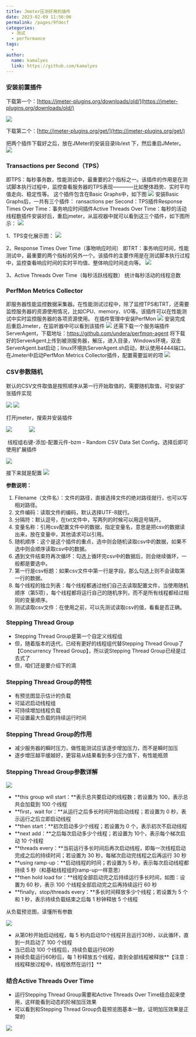 ```yaml
---
title: Jmeter压测好用的插件
date: 2023-02-09 11:56:06
permalink: /pages/9fdecf
categories:
  - 测试
  - performance
tags:
  - 
author: 
  name: kamalyes
  link: https://github.com/kamalyes
---
```

### 安装前置插件

下载第一个：[https://jmeter-plugins.org/downloads/old/](https://jmeter-plugins.org/downloads/old/)

![](../../assets/images/jmeter/download_jmeter_plugin.png)

下载第二个：[http://jmeter-plugins.org/get/](http://jmeter-plugins.org/get/)

把两个插件下载好之后，放在JMeter的安装目录lib/ext 下，然后重启JMeter。
![](../../assets/images/jmeter/install_jmeter_plugins_path.png)

### Transactions per Second（TPS）
即TPS：每秒事务数，性能测试中，最重要的2个指标之一。该插件的作用是在测试脚本执行过程中，监控查看服务器的TPS表现————比如整体趋势、实时平均值走向、稳定性等。
这个插件包含在Basic Graphs中，如下图
![](../../assets/images/jmeter/download_basic_graphs.png)
安装Basic Graphs后，一共有三个插件：
ransactions per Second：TPS插件Response Times Over Time：事务响应时间插件Active Threads Over Time：每秒的活动线程数插件安装好后，重启jmeter，从监视器中就可以看到这三个插件，如下图所示：
![](../../assets/images/jmeter/set_basic_graphs_entrance.png)

1、TPS变化展示图：
![](../../assets/images/jmeter/transactions_per_second.png)

2、Response Times Over Time（事物响应时间）
即TRT：事务响应时间，性能测试中，最重要的两个指标的另外一个。该插件的主要作用是在测试脚本执行过程中，监控查看响应时间的实时平均值、整体响应时间走向等。
![](../../assets/images/jmeter/response_times_over_time.png)

3、Active Threads Over Time（每秒活跃线程数）
统计每秒活动的线程总数

### PerfMon Metrics Collector
即服务器性能监控数据采集器。在性能测试过程中，除了监控TPS和TRT，还需要监控服务器的资源使用情况，比如CPU、memory、I/O等。该插件可以在性能测试中实时监控服务器的各项资源使用。
在插件管理中安装PerfMon
![](../../assets/images/jmeter/download_perfmon.png)
安装完成后重启Jmeter，在监听器中可以看到该插件
![](../../assets/images/jmeter/perfmon_entrance.png)
还需下载一个服务端插件ServerAgent，下载地址：https://github.com/undera/perfmon-agent
将下载好的ServerAgent上传到被测服务器，解压，进入目录，Windows环境，双击ServerAgent.bat启动；linux环境执ServerAgent.sh启动，默认使用4444端口。
在Jmeter中启动PerfMon Metrics Collector插件，配置需要监听的项
![](../../assets/images/jmeter/perfmon_metrics_collector.png)

### CSV参数随机

默认的CSV文件取值是按照顺序从第一行开始取值的，需要随机取值，可安装扩张插件实现

![](../../assets/images/jmeter/add_csv_config_entrance.png)
![](../../assets/images/jmeter/csv_config_info.png)

打开jmeter，搜索并安装插件

![](../../assets/images/jmeter/download_random_csv_conifg_entrance.png)           
![](../../assets/images/jmeter/download_jmeter_plugin_random_csv.png)

 线程组右键-添加-配置元件-bzm - Random CSV Data Set Config，选择后即可使用扩展插件

![](../../assets/images/jmeter/add_random_csv_conifg_entrance.png)

接下来就是配置
![](../../assets/images/jmeter/set_random_csv_config.png)

**参数说明：**

1.  Filename（文件名）：文件的路径，直接选择文件的绝对路径就行，也可以写相对路径。
2.  文件编码：读取文件的编码，默认选择UTF-8就行。
3.  分隔符：默认逗号，在txt文件中，写两列的时候可以用逗号隔开。
4.  变量名称：引用csv配置文件中的数据，指定变量名，意思是把csv的数据读出来，放在变量中，其他请求可以引用。
5.  随机顺序：这个是这个插件的重点，选中则会随机读取csv中的数据，如果不选中则会顺序读取csv中的数据。
6.  遇到文件结束符再次循环：勾选上循环完csv中的数据后，则会继续循环，一般都是要选中。
7.  第一行是csv标题：如果csv文件中第一行是字段，那么勾选上则不会读取第一行的数据。
8.  每个线程的独立列表：每个线程都通过他们自己去读取配置文件，当使用随机顺序（第5项），每个线程都将运行自己的随机序列，而不是所有线程都经过相同的变量顺序。
9.  测试读取csv文件：在使用之前，可以先测试读取csv的值，看看是否正确。


### Stepping Thread Group
*   Stepping Thread Group是第一个自定义线程组
*   但，随着版本的迭代，已经有更好的线程组代替Stepping Thread Group了【Concurrency Thread Group】，所以说Stepping Thread Group已经是过去式了
*   但，咱们还是要介绍下的滴

### Stepping Thread Group的特性

*   有预览图显示估计的负载
*   可延迟启动线程组
*   可持续增加线程负载
*   可设置最大负载的持续运行时间

### Stepping Thread Group的作用

*   减少服务器的瞬时压力，做性能测试应该逐步增加压力，而不是瞬时加压
*   逐步增压越平缓越好，更容易从结果看到多少压力值下，有性能瓶颈

### Stepping Thread Group参数详解

![](../../assets/images/jmeter/stepping_thread_group.png)

*   **this group will start：**表示总共要启动的线程数；若设置为 100，表示总共会加载到 100 个线程
*   **first，wait for：**从运行之后多长时间开始启动线程；若设置为 0 秒，表示运行之后立即启动线程
*   **then start：**初次启动多少个线程；若设置为 0 个，表示初次不启动线程
*   **next add：**之后每次启动多少个线程；若设置为 10个，表示每个梯次启动 10 个线程
*   **threads every：**当前运行多长时间后再次启动线程，即每一次线程启动完成之后的持续时间；若设置为 30 秒，每梯次启动完线程之后再运行 30 秒
*   **using ramp-up：**启动线程的时间；若设置为 5 秒，表示每次启动线程都持续 5 秒（和基础线程组的ramp-up一样意思）
*   **then hold load for：**线程全部启动完之后持续运行多长时间，如图：设置为 60 秒，表示 100 个线程全部启动完之后再持续运行 60 秒
*   **finally，stop/threads every：**多长时间释放多少个线程；若设置为 5 个和 1 秒，表示持续负载结束之后每 1 秒钟释放 5 个线程

从负载预览图，读懂所有参数

![](../../assets/images/jmeter/response_times_over_time.png)

*   从第0秒开始启动线程，每 5 秒内启动10个线程并且运行30秒，以此循环，直到一共启动了 100 个线程
*   当已启动 100 个线程后，持续负载运行60秒
*   持续负载运行60秒后，每 1 秒释放五个线程，直到全部线程被释放**【注意：线程释放过程中，线程依然在运行】**

### 结合Active Threads Over Time

*   运行Stepping Thread Group需要和Active Threads Over Time结合起来使用，这样能看到动态的阶梯加压效果
*   可以看到和Stepping Thread Group负载预览图基本一致，证明加压效果是正常的

![](../../assets/images/jmeter/active_threads_over_time.png)
